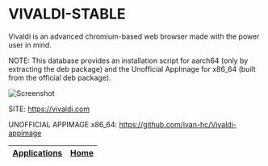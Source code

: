 # VIVALDI-STABLE

 Vivaldi is an advanced chromium-based web browser made with the power user
 in mind.
 
 NOTE: This database provides an installation script for aarch64 (only by 
 extracting the deb package) and the Unofficial AppImage for x86_64 (built
 from the official deb package).
  
 ![Screenshot](https://vivaldi.com/wp-content/uploads/vivaldi_og.png)
 
 SITE: https://vivaldi.com
 
 UNOFFICIAL APPIMAGE x86_64: https://github.com/ivan-hc/Vivaldi-appimage
 
 | [Applications](https://portable-linux-apps.github.io/apps.html) | [Home](https://portable-linux-apps.github.io)
 | --- | --- |
